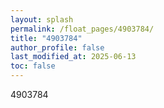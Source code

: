 ```yaml
---
layout: splash
permalink: /float_pages/4903784/
title: "4903784"
author_profile: false
last_modified_at: 2025-06-13
toc: false
---
```

 
4903784
